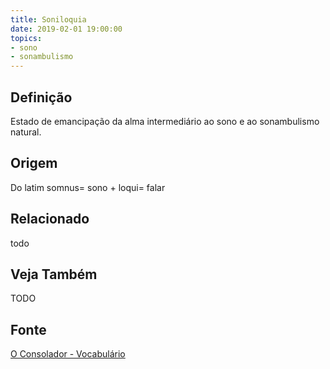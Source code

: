 ```yaml
---
title: Soniloquia
date: 2019-02-01 19:00:00
topics:
- sono
- sonambulismo
---
```


## Definição
Estado de emancipação da alma intermediário ao sono e ao sonambulismo natural.

## Origem
Do latim somnus= sono + loqui= falar

## Relacionado
todo

## Veja Também
TODO

## Fonte
[O Consolador - Vocabulário](http://www.oconsolador.com.br/linkfixo/vocabulario/principal.html)

